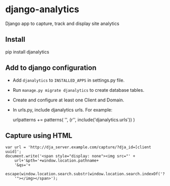 django-analytics
================

Django app to capture, track and display site analytics

Install
-------
pip install djanalytics

Add to django configuration
---------------------------
* Add `djanalytics` to `INSTALLED_APPS` in settings.py file.
* Run `manage.py migrate djanalytics` to create database tables.
* Create and configure at least one Client and Domain.
* In urls.py, include djanalytics urls. For example:

    urlpatterns += patterns(
        '',
        (r'', include('djanalytics.urls'))
    )

Capture using HTML
------------------

    var url = 'http://dja_server.example.com/capture/?dja_id=[client uuid]';
    document.write('<span style="display: none"><img src="' +
        url+'&pth='+window.location.pathname+
        '&qs='+
        escape(window.location.search.substr(window.location.search.indexOf('?')+1))+
        '"></img></span>');
